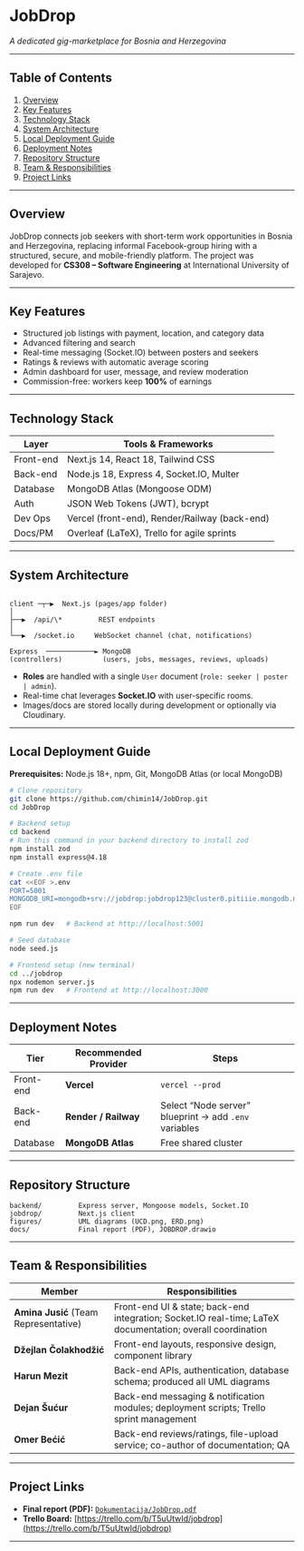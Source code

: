 # JobDrop  
*A dedicated gig-marketplace for Bosnia and Herzegovina*

---

## Table of Contents
1. [Overview](#overview)  
2. [Key Features](#key-features)  
3. [Technology Stack](#technology-stack)  
4. [System Architecture](#system-architecture)  
5. [Local Deployment Guide](#local-deployment-guide)  
6. [Deployment Notes](#deployment-notes)  
7. [Repository Structure](#repository-structure)  
8. [Team & Responsibilities](#team--responsibilities)  
9. [Project Links](#project-links)

---

## Overview
JobDrop connects job seekers with short-term work opportunities in Bosnia and Herzegovina, replacing informal Facebook-group hiring with a structured, secure, and mobile-friendly platform. The project was developed for **CS308 – Software Engineering** at International University of Sarajevo.

---

## Key Features
- Structured job listings with payment, location, and category data  
- Advanced filtering and search  
- Real-time messaging (Socket.IO) between posters and seekers  
- Ratings & reviews with automatic average scoring  
- Admin dashboard for user, message, and review moderation  
- Commission-free: workers keep **100%** of earnings

---

## Technology Stack

| Layer      | Tools & Frameworks                              |
|------------|-------------------------------------------------|
| Front-end  | Next.js 14, React 18, Tailwind CSS              |
| Back-end   | Node.js 18, Express 4, Socket.IO, Multer        |
| Database   | MongoDB Atlas (Mongoose ODM)                    |
| Auth       | JSON Web Tokens (JWT), bcrypt                   |
| Dev Ops    | Vercel (front-end), Render/Railway (back-end)   |
| Docs/PM    | Overleaf (LaTeX), Trello for agile sprints      |

---

## System Architecture
```

client ─┬─▶  Next.js (pages/app folder)
│
├──▶  /api/\*         REST endpoints
│
└──▶  /socket.io     WebSocket channel (chat, notifications)

Express  ────────────► MongoDB
(controllers)          (users, jobs, messages, reviews, uploads)

````
- **Roles** are handled with a single `User` document (`role: seeker | poster | admin`).  
- Real-time chat leverages **Socket.IO** with user-specific rooms.  
- Images/docs are stored locally during development or optionally via Cloudinary.

---

## Local Deployment Guide

**Prerequisites:** Node.js 18+, npm, Git, MongoDB Atlas (or local MongoDB)

```bash
# Clone repository
git clone https://github.com/chimin14/JobDrop.git
cd JobDrop

# Backend setup
cd backend
# Run this command in your backend directory to install zod
npm install zod 
npm install express@4.18

# Create .env file
cat <<EOF >.env
PORT=5001
MONGODB_URI=mongodb+srv://jobdrop:jobdrop123@cluster0.pitiiie.mongodb.net/
EOF

npm run dev   # Backend at http://localhost:5001

# Seed database
node seed.js

# Frontend setup (new terminal)
cd ../jobdrop
npx nodemon server.js
npm run dev   # Frontend at http://localhost:3000
````

---

## Deployment Notes

| Tier      | Recommended Provider | Steps                                                 |
| --------- | -------------------- | ----------------------------------------------------- |
| Front-end | **Vercel**           | `vercel --prod`                                       |
| Back-end  | **Render / Railway** | Select “Node server” blueprint → add `.env` variables |
| Database  | **MongoDB Atlas**    | Free shared cluster                                   |

---

## Repository Structure

```
backend/         Express server, Mongoose models, Socket.IO
jobdrop/         Next.js client
figures/         UML diagrams (UCD.png, ERD.png)
docs/            Final report (PDF), JOBDROP.drawio
```

---

## Team & Responsibilities

| Member                                | Responsibilities                                                                                           |
| ------------------------------------- | ---------------------------------------------------------------------------------------------------------- |
| **Amina Jusić** (Team Representative) | Front-end UI & state; back-end integration; Socket.IO real-time; LaTeX documentation; overall coordination |
| **Džejlan Čolakhodžić**               | Front-end layouts, responsive design, component library                                                    |
| **Harun Mezit**                       | Back-end APIs, authentication, database schema; produced all UML diagrams                                  |
| **Dejan Šućur**                       | Back-end messaging & notification modules; deployment scripts; Trello sprint management                    |
| **Omer Bećić**                        | Back-end reviews/ratings, file-upload service; co-author of documentation; QA                              |

---

## Project Links

* **Final report (PDF):** [`Dokumentacija/JobDrop.pdf`](Dokumentacija/JobDrop.pdf)
* **Trello Board:** [https://trello.com/b/T5uUtwId/jobdrop](https://trello.com/b/T5uUtwId/jobdrop)

---
